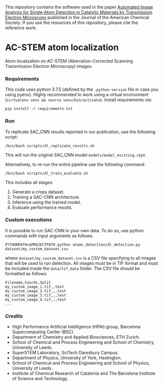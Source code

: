 This repository contains the software used in the paper [Automated Image Analysis for Single-Atom Detection in Catalytic Materials by Transmission Electron Microscopy](https://pubs.acs.org/doi/10.1021/jacs.1c12466) published in the Journal of the American Chemical Society.
If you use the resources of this repository, please cite the reference work.

# AC-STEM atom localization

Atom localization on AC-STEM (Aberration-Corrected Scanning Transmission Electron Microscopy) images.

### Requirements
This code uses python 3.7.5 (defined by the `.python-version` file in case you using pyenv). 
Highly recommended to work using a virtual environment (`virtualenv venv && source venv/bin/activate`). Install requirements via:
```shell
pip install -r requirements.txt
```

### Run 
To replicate SAC_CNN results reported in our publication, use the following script:
```shell
/bin/bash scripts/dl_replicate_results.sh
```
This will run the original SAC_CNN model `models/model_existing.ckpt`. 

Alternatively, to re-run the entire pipeline use the following command:
```shell
/bin/bash scripts/dl_train_evaluate.sh
```
This includes all stages:
 1. Generate a crops dataset. 
 2. Training a SAC-CNN architecture. 
 3. Inference using the trained model.
 4. Evaluate performance results.

### Custom executions
It is possible to run SAC-CNN in your own data. To do so, use python commands with input arguments as follows:
```shell
PYTHONPATH=$PROJECTPATH python atoms_detection/dl_detection.py dataset/my_custom_dataset.csv
```

where `dataset/my_custom_dataset.csv` is a CSV file specifying to all images that will be used to run detection. 
All images must be in TIF format and must be included inside the `data/tif_data` folder. 
The CSV file should be formatted as follows:
```text
Filename,Coords,Split
my_custom_image_1.tif,,test
my_custom_image_2.tif,,,test
my_custom_image_3.tif,,,test
my_custom_image_4.tif,,,test
...
```


### _Credits_
 - High Performance Artificial Intelligence (HPAI) group, Barcelona Supercomputing Center (BSC).
 - Department of Chemistry and Applied Biosciences, ETH Zurich.
 - School of Chemical and Process Engineering and School of Chemistry, University of Leeds.
 - SuperSTEM Laboratory, SciTech Daresbury Campus.
 - Department of Physics, University of York, Heslington.
 - School of Chemical and Process Engineering and School of Physics, University of Leeds.
 - Institute of Chemical Research of Catalonia and The Barcelona Institute of Science and Technology.

